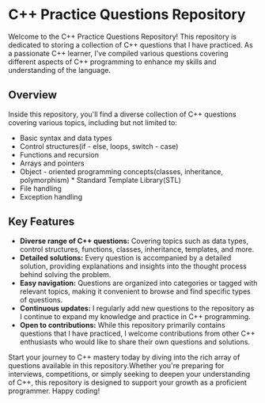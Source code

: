 # C++ Practice Questions Repository

Welcome to the C++ Practice Questions Repository! This repository is dedicated to storing a collection of C++ questions that I have practiced. As a passionate C++ learner, I've compiled various questions covering different aspects of C++ programming to enhance my skills and understanding of the language.

## Overview

Inside this repository, you'll find a diverse collection of C++ questions covering various topics, including but not limited to:

* Basic syntax and data types
* Control structures(if - else, loops, switch - case)
* Functions and recursion
* Arrays and pointers
* Object - oriented programming concepts(classes, inheritance, polymorphism) * Standard Template Library(STL)
* File handling
* Exception handling

## Key Features

- **Diverse range of C++ questions:** Covering topics such as data types, control structures, functions, classes, inheritance, templates, and more.
- **Detailed solutions:** Every question is accompanied by a detailed solution, providing explanations and insights into the thought process behind solving the problem.
- **Easy navigation:** Questions are organized into categories or tagged with relevant topics, making it convenient to browse and find specific types of questions.
- **Continuous updates:** I regularly add new questions to the repository as I continue to expand my knowledge and practice in C++ programming.
- **Open to contributions:** While this repository primarily contains questions that I have practiced, I welcome contributions from other C++ enthusiasts who would like to share their own questions and solutions.

Start your journey to C++ mastery today by diving into the rich array of questions available in this repository.Whether you're preparing for interviews, competitions, or simply seeking to deepen your understanding of C++, this repository is designed to support your growth as a proficient programmer. Happy coding!

